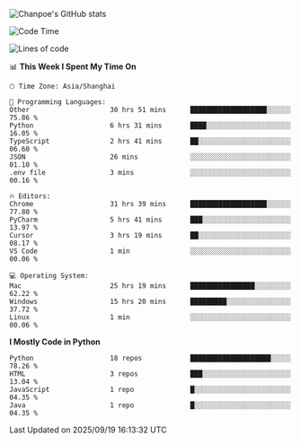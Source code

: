 ![Chanpoe's GitHub stats](https://github-readme-stats.vercel.app/api?username=Chanpoe&show_icons=true&count_private=true&theme=cobalt)

<!--START_SECTION:waka-->
![Code Time](http://img.shields.io/badge/Code%20Time-1%2C061%20hrs%2053%20mins-blue)

![Lines of code](https://img.shields.io/badge/From%20Hello%20World%20I%27ve%20Written-1.9%20million%20lines%20of%20code-blue)

📊 **This Week I Spent My Time On** 

```text
🕑︎ Time Zone: Asia/Shanghai

💬 Programming Languages: 
Other                    30 hrs 51 mins      ███████████████████░░░░░░   75.86 % 
Python                   6 hrs 31 mins       ████░░░░░░░░░░░░░░░░░░░░░   16.05 % 
TypeScript               2 hrs 41 mins       ██░░░░░░░░░░░░░░░░░░░░░░░   06.60 % 
JSON                     26 mins             ░░░░░░░░░░░░░░░░░░░░░░░░░   01.10 % 
.env file                3 mins              ░░░░░░░░░░░░░░░░░░░░░░░░░   00.16 % 

🔥 Editors: 
Chrome                   31 hrs 39 mins      ███████████████████░░░░░░   77.80 % 
PyCharm                  5 hrs 41 mins       ███░░░░░░░░░░░░░░░░░░░░░░   13.97 % 
Cursor                   3 hrs 19 mins       ██░░░░░░░░░░░░░░░░░░░░░░░   08.17 % 
VS Code                  1 min               ░░░░░░░░░░░░░░░░░░░░░░░░░   00.06 % 

💻 Operating System: 
Mac                      25 hrs 19 mins      ████████████████░░░░░░░░░   62.22 % 
Windows                  15 hrs 20 mins      █████████░░░░░░░░░░░░░░░░   37.72 % 
Linux                    1 min               ░░░░░░░░░░░░░░░░░░░░░░░░░   00.06 % 
```

**I Mostly Code in Python** 

```text
Python                   18 repos            ████████████████████░░░░░   78.26 % 
HTML                     3 repos             ███░░░░░░░░░░░░░░░░░░░░░░   13.04 % 
JavaScript               1 repo              █░░░░░░░░░░░░░░░░░░░░░░░░   04.35 % 
Java                     1 repo              █░░░░░░░░░░░░░░░░░░░░░░░░   04.35 % 
```




 Last Updated on 2025/09/19 16:13:32 UTC
<!--END_SECTION:waka-->
